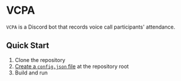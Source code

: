 # VCPA

`VCPA` is a Discord bot that records voice call participants' attendance.

## Quick Start

1. Clone the repository
2. [Create a `config.json` file](https://github.com/binusgdc/VCPA/wiki/Setup#configjson) at the repository root
3. Build and run

